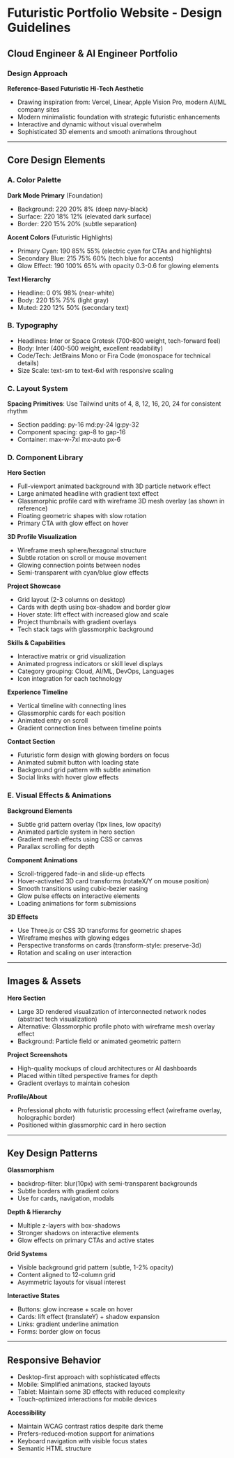 # Futuristic Portfolio Website - Design Guidelines
## Cloud Engineer & AI Engineer Portfolio

### Design Approach
**Reference-Based Futuristic Hi-Tech Aesthetic**
- Drawing inspiration from: Vercel, Linear, Apple Vision Pro, modern AI/ML company sites
- Modern minimalistic foundation with strategic futuristic enhancements
- Interactive and dynamic without visual overwhelm
- Sophisticated 3D elements and smooth animations throughout

---

## Core Design Elements

### A. Color Palette

**Dark Mode Primary** (Foundation)
- Background: 220 20% 8% (deep navy-black)
- Surface: 220 18% 12% (elevated dark surface)
- Border: 220 15% 20% (subtle separation)

**Accent Colors** (Futuristic Highlights)
- Primary Cyan: 190 85% 55% (electric cyan for CTAs and highlights)
- Secondary Blue: 215 75% 60% (tech blue for accents)
- Glow Effect: 190 100% 65% with opacity 0.3-0.6 for glowing elements

**Text Hierarchy**
- Headline: 0 0% 98% (near-white)
- Body: 220 15% 75% (light gray)
- Muted: 220 12% 50% (secondary text)

### B. Typography
- Headlines: Inter or Space Grotesk (700-800 weight, tech-forward feel)
- Body: Inter (400-500 weight, excellent readability)
- Code/Tech: JetBrains Mono or Fira Code (monospace for technical details)
- Size Scale: text-sm to text-6xl with responsive scaling

### C. Layout System
**Spacing Primitives**: Use Tailwind units of 4, 8, 12, 16, 20, 24 for consistent rhythm
- Section padding: py-16 md:py-24 lg:py-32
- Component spacing: gap-8 to gap-16
- Container: max-w-7xl mx-auto px-6

### D. Component Library

**Hero Section**
- Full-viewport animated background with 3D particle network effect
- Large animated headline with gradient text effect
- Glassmorphic profile card with wireframe 3D mesh overlay (as shown in reference)
- Floating geometric shapes with slow rotation
- Primary CTA with glow effect on hover

**3D Profile Visualization**
- Wireframe mesh sphere/hexagonal structure
- Subtle rotation on scroll or mouse movement
- Glowing connection points between nodes
- Semi-transparent with cyan/blue glow effects

**Project Showcase**
- Grid layout (2-3 columns on desktop)
- Cards with depth using box-shadow and border glow
- Hover state: lift effect with increased glow and scale
- Project thumbnails with gradient overlays
- Tech stack tags with glassmorphic background

**Skills & Capabilities**
- Interactive matrix or grid visualization
- Animated progress indicators or skill level displays
- Category grouping: Cloud, AI/ML, DevOps, Languages
- Icon integration for each technology

**Experience Timeline**
- Vertical timeline with connecting lines
- Glassmorphic cards for each position
- Animated entry on scroll
- Gradient connection lines between timeline points

**Contact Section**
- Futuristic form design with glowing borders on focus
- Animated submit button with loading state
- Background grid pattern with subtle animation
- Social links with hover glow effects

### E. Visual Effects & Animations

**Background Elements**
- Subtle grid pattern overlay (1px lines, low opacity)
- Animated particle system in hero section
- Gradient mesh effects using CSS or canvas
- Parallax scrolling for depth

**Component Animations**
- Scroll-triggered fade-in and slide-up effects
- Hover-activated 3D card transforms (rotateX/Y on mouse position)
- Smooth transitions using cubic-bezier easing
- Glow pulse effects on interactive elements
- Loading animations for form submissions

**3D Effects**
- Use Three.js or CSS 3D transforms for geometric shapes
- Wireframe meshes with glowing edges
- Perspective transforms on cards (transform-style: preserve-3d)
- Rotation and scaling on user interaction

---

## Images & Assets

**Hero Section**
- Large 3D rendered visualization of interconnected network nodes (abstract tech visualization)
- Alternative: Glassmorphic profile photo with wireframe mesh overlay effect
- Background: Particle field or animated geometric pattern

**Project Screenshots**
- High-quality mockups of cloud architectures or AI dashboards
- Placed within tilted perspective frames for depth
- Gradient overlays to maintain cohesion

**Profile/About**
- Professional photo with futuristic processing effect (wireframe overlay, holographic border)
- Positioned within glassmorphic card in hero section

---

## Key Design Patterns

**Glassmorphism**
- backdrop-filter: blur(10px) with semi-transparent backgrounds
- Subtle borders with gradient colors
- Use for cards, navigation, modals

**Depth & Hierarchy**
- Multiple z-layers with box-shadows
- Stronger shadows on interactive elements
- Glow effects on primary CTAs and active states

**Grid Systems**
- Visible background grid pattern (subtle, 1-2% opacity)
- Content aligned to 12-column grid
- Asymmetric layouts for visual interest

**Interactive States**
- Buttons: glow increase + scale on hover
- Cards: lift effect (translateY) + shadow expansion
- Links: gradient underline animation
- Forms: border glow on focus

---

## Responsive Behavior
- Desktop-first approach with sophisticated effects
- Mobile: Simplified animations, stacked layouts
- Tablet: Maintain some 3D effects with reduced complexity
- Touch-optimized interactions for mobile devices

**Accessibility**
- Maintain WCAG contrast ratios despite dark theme
- Prefers-reduced-motion support for animations
- Keyboard navigation with visible focus states
- Semantic HTML structure